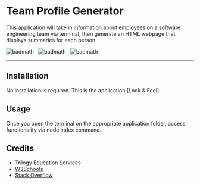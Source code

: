 # Team Profile Generator
This application will take in information about employees on a software engineering team via terminal, then generate an HTML webpage that displays summaries for each person.

![badmath](https://img.shields.io/badge/JavaScript-69%25-%23efd81d)&nbsp;&nbsp;&nbsp;![badmath](https://img.shields.io/badge/HTML-19%25-%23e34c26)&nbsp;&nbsp;&nbsp;![badmath](https://img.shields.io/badge/CSS-12%25-%23563d7c)

---
## Installation

No installation is required.
This is the application [Look & Feel].

## Usage 
Once you open the terminal on the appropriate application folder, access functionality via node index command.

## Credits
* Trilogy Education Services
* [W3Schools](https://www.w3schools.com/)
* [Stack Overflow](https://stackoverflow.com/questions/74075310/how-to-properly-nest-inquirer-prompts)